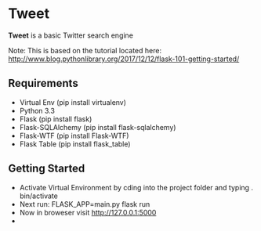 Tweet
======
**Tweet** is a basic Twitter search engine

Note: This is based on the tutorial located here: http://www.blog.pythonlibrary.org/2017/12/12/flask-101-getting-started/
## Requirements
* Virtual Env (pip install virtualenv)
* Python 3.3
* Flask (pip install flask)
* Flask-SQLAlchemy (pip install flask-sqlalchemy)
* Flask-WTF (pip install Flask-WTF)
* Flask Table (pip install flask_table)
## Getting Started
* Activate Virtual Environment by cding into the project folder and typing . bin/activate
* Next run: FLASK_APP=main.py flask run
* Now in broweser visit http://127.0.0.1:5000
*
